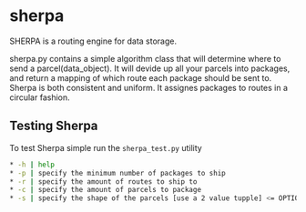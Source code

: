 # sherpa
SHERPA is a routing engine for data storage.

sherpa.py contains a simple algorithm class that will determine where to send a parcel(data_object). It will devide up all your parcels into packages, and return a mapping of which route each package should be sent to. Sherpa is both consistent and uniform. It assignes packages to routes in a circular fashion.

## Testing Sherpa
To test Sherpa simple run the `sherpa_test.py` utility
```bash
* -h | help
* -p | specify the minimum number of packages to ship
* -r | specify the amount of routes to ship to
* -c | specify the amount of parcels to package
* -s | specify the shape of the parcels [use a 2 value tupple] <= OPTIONAL
```
